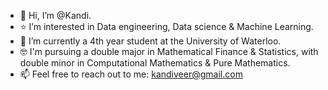 - 👋 Hi, I’m @Kandi.
- ⭐️ I’m interested in Data engineering, Data science & Machine Learning.
- 👑 I’m currently a 4th year student at the University of Waterloo.
- 🤓 I'm pursuing a double major in Mathematical Finance & Statistics, with double minor in Computational Mathematics & Pure Mathematics.
- 📫 Feel free to reach out to me: kandiveer@gmail.com

<!---
kandiveera/kandiveera is a ✨ special ✨ repository because its `README.md` (this file) appears on your GitHub profile.
You can click the Preview link to take a look at your changes.
--->

